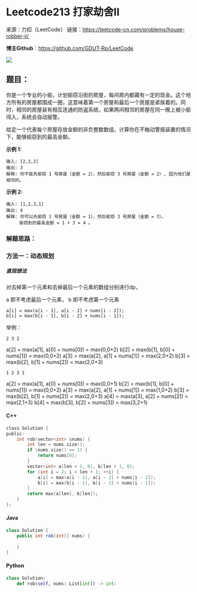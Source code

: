 # Leetcode213 打家劫舍Ⅱ

来源：力扣（LeetCode）
链接：https://leetcode-cn.com/problems/house-robber-ii/



**博主Github**：<https://github.com/GDUT-Rp/LeetCode>

![](https://img-blog.csdnimg.cn/20190716111029424.png?x-oss-process=image/watermark,type_ZmFuZ3poZW5naGVpdGk,shadow_10,text_aHR0cHM6Ly9ibG9nLmNzZG4ubmV0L3dlaXhpbl80MTczODAzMA==,size_16,color_FFFFFF,t_70)

## 题目：

你是一个专业的小偷，计划偷窃沿街的房屋，每间房内都藏有一定的现金。这个地方所有的房屋都围成一圈，这意味着第一个房屋和最后一个房屋是紧挨着的。同时，相邻的房屋装有相互连通的防盗系统，如果两间相邻的房屋在同一晚上被小偷闯入，系统会自动报警。

给定一个代表每个房屋存放金额的非负整数数组，计算你在不触动警报装置的情况下，能够偷窃到的最高金额。



**示例 1:**

```
输入: [2,3,2]
输出: 3
解释: 你不能先偷窃 1 号房屋（金额 = 2），然后偷窃 3 号房屋（金额 = 2）, 因为他们是相邻的。
```



**示例 2:**

```
输入: [1,2,3,1]
输出: 4
解释: 你可以先偷窃 1 号房屋（金额 = 1），然后偷窃 3 号房屋（金额 = 3）。
     偷窃到的最高金额 = 1 + 3 = 4 。
```



### 解题思路：

### 方法一：动态规划

##### 直观想法

对去掉第一个元素和去掉最后一个元素的数组分别进行dp，

a 即不考虑最后一个元素， b 即不考虑第一个元素

    a[i] = max(a[i - 1], a[i - 2] + nums[i - 2]);
    b[i] = max(b[i - 1], b[i - 2] + nums[i - 1]);
举例：

`2 3 2`

a[2] = max(a[1], a[0] + nums[0]) = max(0,0+2)
b[2] = max(b[1], b[0] + nums[1]) = max(0,0+2)
a[3] = max(a[2], a[1] + nums[1]) = max(2,0+2)
b[3] = max(b[2], b[1] + nums[2]) = max(2,0+3)

`1 2 3 1`

a[2] = max(a[1], a[0] + nums[0]) = max(0,0+1)
b[2] = max(b[1], b[0] + nums[1]) = max(0,0+2)
a[3] = max(a[2], a[1] + nums[1]) = max(1,0+2)
b[3] = max(b[2], b[1] + nums[2]) = max(2,0+3)
a[4] = max(a[3], a[2] + nums[2]) = max(2,1+3)
b[4] = max(b[3], b[2] + nums[3]) = max(3,2+1)



#### C++

```c
class Solution {
public:
    int rob(vector<int> &nums) {
        int len = nums.size();
        if (nums.size() == 1) {
            return nums[0];
        }
        vector<int> a(len + 1, 0), b(len + 1, 0);
        for (int i = 2; i < len + 1; ++i) {
            a[i] = max(a[i - 1], a[i - 2] + nums[i - 2]);
            b[i] = max(b[i - 1], b[i - 2] + nums[i - 1]);
        }
        return max(a[len], b[len]);
    }
};
```



#### Java

```java
class Solution {
    public int rob(int[] nums) {
        
    }
}
```



#### Python

```python
class Solution:
    def rob(self, nums: List[int]) -> int:
        
```

